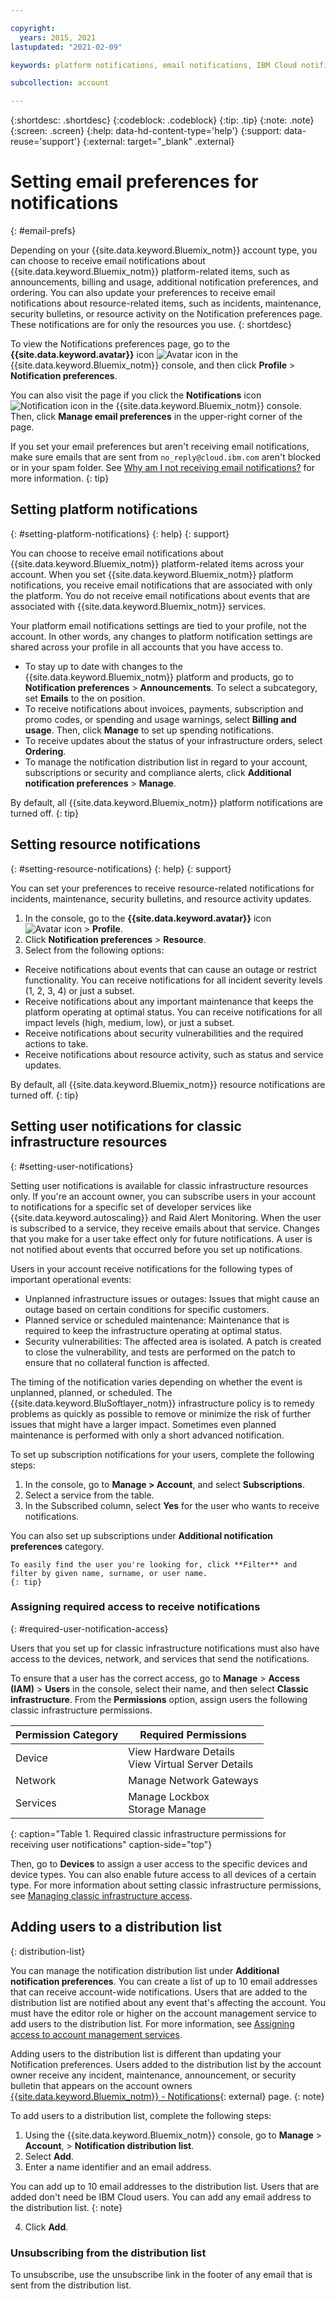 ```yaml
---

copyright:
  years: 2015, 2021
lastupdated: "2021-02-09"

keywords: platform notifications, email notifications, IBM Cloud notifications, notification preferences, email preferences, user notifications, infrastructure notifications

subcollection: account

---
```


{:shortdesc: .shortdesc}
{:codeblock: .codeblock}
{:tip: .tip}
{:note: .note}
{:screen: .screen}
{:help: data-hd-content-type='help'} 
{:support: data-reuse='support'} 
{:external: target="_blank" .external}


# Setting email preferences for notifications
{: #email-prefs}

Depending on your {{site.data.keyword.Bluemix_notm}} account type, you can choose to receive email notifications about {{site.data.keyword.Bluemix_notm}} platform-related items, such as announcements, billing and usage, additional notification preferences, and ordering. You can also update your preferences to receive email notifications about resource-related items, such as incidents, maintenance, security bulletins, or resource activity on the Notification preferences page. These notifications are for only the resources you use.
{: shortdesc}

To view the Notifications preferences page, go to the **{{site.data.keyword.avatar}}** icon ![Avatar icon](../icons/i-avatar-icon.svg) in the {{site.data.keyword.Bluemix_notm}} console, and then click **Profile** > **Notification preferences**.

You can also visit the page if you click the **Notifications** icon ![Notification icon](../icons/Notification.svg) in the {{site.data.keyword.Bluemix_notm}} console. Then, click **Manage email preferences** in the upper-right corner of the page. 

If you set your email preferences but aren't receiving email notifications, make sure emails that are sent from `no_reply@cloud.ibm.com` aren't blocked or in your spam folder. See [Why am I not receiving email notifications?](/docs/account?topic=account-ts_email_notifications) for more information. 
{: tip}

## Setting platform notifications
{: #setting-platform-notifications}
{: help} 
{: support}

You can choose to receive email notifications about {{site.data.keyword.Bluemix_notm}} platform-related items across your account. When you set {{site.data.keyword.Bluemix_notm}} platform notifications, you receive email notifications that are associated with only the platform. You do not receive email notifications about events that are associated with {{site.data.keyword.Bluemix_notm}} services.

Your platform email notifications settings are tied to your profile, not the account. In other words, any changes to platform notification settings are shared across your profile in all accounts that you have access to.

  * To stay up to date with changes to the {{site.data.keyword.Bluemix_notm}} platform and products, go to **Notification preferences** > **Announcements**. To select a subcategory, set **Emails** to the on position.
  * To receive notifications about invoices, payments, subscription and promo codes, or spending and usage warnings, select **Billing and usage**. Then, click **Manage** to set up spending notifications.
  * To receive updates about the status of your infrastructure orders, select **Ordering**.  
  * To manage the notification distribution list in regard to your account, subscriptions or security and compliance alerts, click **Additional notification preferences** > **Manage**.

  By default, all {{site.data.keyword.Bluemix_notm}} platform notifications are turned off.
  {: tip}

## Setting resource notifications
{: #setting-resource-notifications}
{: help} 
{: support}

You can set your preferences to receive resource-related notifications for incidents, maintenance, security bulletins, and resource activity updates.  

1. In the console, go to the **{{site.data.keyword.avatar}}** icon ![Avatar icon](../icons/i-avatar-icon.svg) &gt; **Profile**.
2. Click **Notification preferences** > **Resource**.
4. Select from the following options: 

  * Receive notifications about events that can cause an outage or restrict functionality. You can receive notifications for all incident severity levels (1, 2, 3, 4) or just a subset. 
  * Receive notifications about any important maintenance that keeps the platform operating at optimal status. You can receive notifications for all impact levels (high, medium, low), or just a subset.
  * Receive notifications about security vulnerabilities and the required actions to take.
  * Receive notifications about resource activity, such as status and service updates. 

  By default, all {{site.data.keyword.Bluemix_notm}} resource notifications are turned off.
  {: tip}

## Setting user notifications for classic infrastructure resources
{: #setting-user-notifications}

Setting user notifications is available for classic infrastructure resources only. If you're an account owner, you can subscribe users in your account to notifications for a specific set of developer services like {{site.data.keyword.autoscaling}} and Raid Alert Monitoring. When the user is subscribed to a service, they receive emails about that service. Changes that you make for a user take effect only for future notifications. A user is not notified about events that occurred before you set up notifications.

Users in your account receive notifications for the following types of important operational events:

  * Unplanned infrastructure issues or outages: Issues that might cause an outage based on certain conditions for specific customers.
  * Planned service or scheduled maintenance: Maintenance that is required to keep the infrastructure operating at optimal status.
  * Security vulnerabilities: The affected area is isolated. A patch is created to close the vulnerability, and tests are performed on the patch to ensure that no collateral function is affected.

The timing of the notification varies depending on whether the event is unplanned, planned, or scheduled. The {{site.data.keyword.BluSoftlayer_notm}} infrastructure policy is to remedy problems as quickly as possible to remove or minimize the risk of further issues that might have a larger impact. Sometimes even planned maintenance is performed with only a short advanced notification.

To set up subscription notifications for your users, complete the following steps:

  1. In the console, go to **Manage > Account**, and select **Subscriptions**.
  2. Select a service from the table.
  3. In the Subscribed column, select **Yes** for the user who wants to receive notifications.

  You can also set up subscriptions under **Additional notification preferences** category.

    To easily find the user you're looking for, click **Filter** and filter by given name, surname, or user name.
    {: tip}

### Assigning required access to receive notifications
{: #required-user-notification-access}

Users that you set up for classic infrastructure notifications must also have access to the devices, network, and services that send the notifications.

To ensure that a user has the correct access, go to **Manage** > **Access (IAM)** > **Users** in the console, select their name, and then select **Classic infrastructure**. From the **Permissions** option, assign users the following classic infrastructure permissions.

| Permission Category | Required Permissions |
| ------------------- | -------------------- |
| Device              | View Hardware Details <br/> View Virtual Server Details |
| Network             | Manage Network Gateways |
| Services            | Manage Lockbox <br/> Storage Manage |
{: caption="Table 1. Required classic infrastructure permissions for receiving user notifications" caption-side="top"}

Then, go to **Devices** to assign a user access to the specific devices and device types. You can also enable future access to all devices of a certain type. For more information about setting classic infrastructure permissions, see [Managing classic infrastructure access](/docs/account?topic=account-mngclassicinfra).

## Adding users to a distribution list 
{: distribution-list}

You can manage the notification distribution list under **Additional notification preferences**. You can create a list of up to 10 email addresses that can receive account-wide notifications. Users that are added to the distribution list are notified about any event that's affecting the account. You must have the editor role or higher on the account management service to add users to the distribution list. For more information, see [Assigning access to account management services](/docs/account?topic=account-account-services).

Adding users to the distribution list is different than updating your Notification preferences. Users added to the distribution list by the account owner receive any incident, maintenance, announcement, or security bulletin that appears on the account owners [{{site.data.keyword.Bluemix_notm}} - Notifications](https://cloud.ibm.com/notifications){: external} page. 
{: note}

To add users to a distribution list, complete the following steps: 
1. Using the {{site.data.keyword.Bluemix_notm}} console, go to **Manage** > **Account**, > **Notification distribution list**. 
2. Select **Add**. 
3. Enter a name identifier and an email address. 

  You can add up to 10 email addresses to the distribution list. Users that are added don't need be IBM Cloud users. You can add any email address to the distribution list. 
  {: note}
  
4. Click **Add**. 

### Unsubscribing from the distribution list 

To unsubscribe, use the unsubscribe link in the footer of any email that is sent from the distribution list. 

